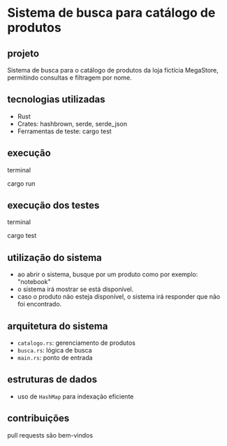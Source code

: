 # Sistema de busca para catálogo de produtos

## projeto
Sistema de busca para o catálogo de produtos da loja fictícia MegaStore, permitindo consultas e filtragem por nome.

## tecnologias utilizadas
- Rust
- Crates: hashbrown, serde, serde_json
- Ferramentas de teste: cargo test

## execução
terminal

cargo run


## execução dos testes
terminal

cargo test


## utilização do sistema
- ao abrir o sistema, busque por um produto como por exemplo: "notebook"
- o sistema irá mostrar se está disponível.
- caso o produto não esteja disponível, o sistema irá responder que não foi encontrado.

## arquitetura do sistema
- `catalogo.rs`: gerenciamento de produtos
- `busca.rs`: lógica de busca
- `main.rs`: ponto de entrada

## estruturas de dados
- uso de `HashMap` para indexação eficiente

## contribuições
pull requests são bem-vindos
